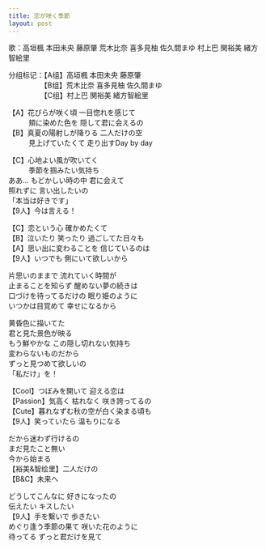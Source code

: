 ```yaml
---
title: 恋が咲く季節
layout: post
---
```

歌：<a class="kaede">高垣楓</a> <a class="mio">本田未央</a> <a class="hajime">藤原肇</a> <a class="hina">荒木比奈</a> <a class="yuzu">喜多見柚</a> <a class="mayu">佐久間まゆ</a> <a class="tomoe">村上巴</a> <a class="hiromi">関裕美</a> <a class="chieri">緒方智絵里</a>

<p>分组标记：【A组】<a class="kaede">高垣楓</a> <a class="mio">本田未央</a> <a class="hajime">藤原肇</a><br />
　　　　　【B组】<a class="hina">荒木比奈</a> <a class="yuzu">喜多見柚</a> <a class="mayu">佐久間まゆ</a><br />
　　　　　【C组】<a class="tomoe">村上巴</a> <a class="hiromi">関裕美</a> <a class="chieri">緒方智絵里</a></p>

<p>【A】花びらが咲く頃 一目惚れを感じて<br />
　　&nbsp;&nbsp;&nbsp;頬に染めた色を 隠して君に会えるの<br />
【B】真夏の陽射しが降りる 二人だけの空<br />
　　&nbsp;&nbsp;&nbsp;見上げていたくて 走り出すDay by day</p>

<p>【C】心地よい風が吹いてく<br />
　　&nbsp;&nbsp;&nbsp;季節を掴みたい気持ち<br />
<a class="kaede">ああ… もどかしい時の中 君に会えて</a><br />
<a class="mio">照れずに 言い出したいの</a><br />
<a class="hajime">「本当は好きです」</a><br />
【9人】今は言える！</p>

<p>【C】恋という心 確かめたくて<br />
【B】泣いたり 笑ったり 過ごしてた日々も<br />
【A】思い出に変わることを 信じているのは<br />
【9人】いつでも 側にいて欲しいから</p>

<p><a class="kaede">片思いのままで 流れていく時間が</a><br />
<a class="mio">止まることを知らず 醒めない夢の続きは</a><br />
<a class="hajime">口づけを待ってるだけの 眠り姫のように</a><br />
<a class="hina">いつかは目覚めて 幸せになるから</a></p>

<p><a class="yuzu">黄昏色に描いてた<br />
君と見た景色が映る</a><br />
<a class="mayu">もう鮮やかな この隠し切れない気持ち</a><br />
<a class="tomoe">変わらないものだから</a><br />
<a class="hiromi">ずっと見つめて欲しいの</a><br />
<a class="chieri">「私だけ」を！</a></p>

<p>【Cool】つぼみを開いて 迎える恋は<br />
【Passion】気高く 枯れなく 咲き誇ってるの<br />
【Cute】暮れなずむ秋の空が白く染まる頃も<br />
【9人】笑っていたら 温もりになる</p>

<p><a class="yuzu">だから迷わず行けるの</a><br />
<a class="mayu">まだ見たこと無い</a><br />
<a class="tomoe">今から始まる</a><br />
【<a class="hiromi">裕美</a>&<a class="chieri">智绘里</a>】二人だけの<br />
【B&C】未来へ</p>

<p><a class="kaede">どうしてこんなに 好きになったの</a><br />
<a class="mio">伝えたい</a> <a class="hajime">キスしたい</a><br />
【9人】手を繫いで 歩きたい<br />
めぐり逢う季節の果て 咲いた花のように<br />
待ってる ずっと君だけを見て</p>